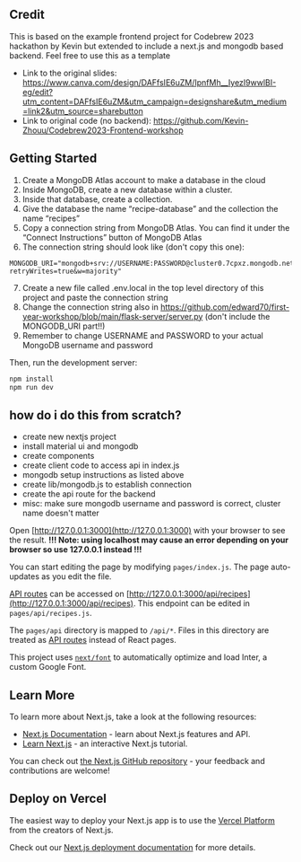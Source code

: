 ## Credit

This is based on the example frontend project for Codebrew 2023 hackathon by Kevin but extended to include a next.js and mongodb based backend. Feel free to use this as a template<br>

- Link to the original slides:
https://www.canva.com/design/DAFfsIE6uZM/IpnfMh__IyezI9wwlBI-eg/edit?utm_content=DAFfsIE6uZM&utm_campaign=designshare&utm_medium=link2&utm_source=sharebutton
- Link to original code (no backend):
https://github.com/Kevin-Zhouu/Codebrew2023-Frontend-workshop

## Getting Started

1. Create a MongoDB Atlas account to make a database in the cloud
2. Inside MongoDB, create a new database within a cluster.
3. Inside that database, create a collection.
4. Give the database the name “recipe-database” and the collection the name “recipes”
5. Copy a connection string from MongoDB Atlas. You can find it under the “Connect Instructions” button of MongoDB Atlas
6. The connection string should look like (don't copy this one):
```
MONGODB_URI="mongodb+srv://USERNAME:PASSWORD@cluster0.7cpxz.mongodb.net?retryWrites=true&w=majority"
```
7. Create a new file called .env.local in the top level directory of this project and paste the connection string
8. Change the connection string also in https://github.com/edward70/first-year-workshop/blob/main/flask-server/server.py (don't include the MONGODB_URI part!!)
9. Remember to change USERNAME and PASSWORD to your actual MongoDB username and password

Then, run the development server:

```bash
npm install
npm run dev
```

## how do i do this from scratch?
- create new nextjs project
- install material ui and mongodb
- create components
- create client code to access api in index.js
- mongodb setup instructions as listed above
- create lib/mongodb.js to establish connection
- create the api route for the backend
- misc: make sure mongodb username and password is correct, cluster name doesn't matter

Open [http://127.0.0.1:3000](http://127.0.0.1:3000) with your browser to see the result.
**!!! Note: using localhost may cause an error depending on your browser so use 127.0.0.1 instead !!!**

You can start editing the page by modifying `pages/index.js`. The page auto-updates as you edit the file.

[API routes](https://nextjs.org/docs/api-routes/introduction) can be accessed on [http://127.0.0.1:3000/api/recipes](http://127.0.0.1:3000/api/recipes). This endpoint can be edited in `pages/api/recipes.js`.

The `pages/api` directory is mapped to `/api/*`. Files in this directory are treated as [API routes](https://nextjs.org/docs/api-routes/introduction) instead of React pages.

This project uses [`next/font`](https://nextjs.org/docs/basic-features/font-optimization) to automatically optimize and load Inter, a custom Google Font.

## Learn More

To learn more about Next.js, take a look at the following resources:

- [Next.js Documentation](https://nextjs.org/docs) - learn about Next.js features and API.
- [Learn Next.js](https://nextjs.org/learn) - an interactive Next.js tutorial.

You can check out [the Next.js GitHub repository](https://github.com/vercel/next.js/) - your feedback and contributions are welcome!

## Deploy on Vercel

The easiest way to deploy your Next.js app is to use the [Vercel Platform](https://vercel.com/new?utm_medium=default-template&filter=next.js&utm_source=create-next-app&utm_campaign=create-next-app-readme) from the creators of Next.js.

Check out our [Next.js deployment documentation](https://nextjs.org/docs/deployment) for more details.
